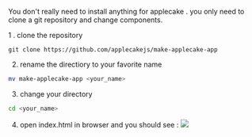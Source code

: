 You don't really need to install anything for applecake . you only need to clone a git repository and change components.

1 . clone the repository
```git
git clone https://github.com/applecakejs/make-applecake-app
```
2. rename the directiory to your favorite name
```bash
mv make-applecake-app <your_name>
```
3. change your directory
```bash
cd <your_name>
```
4. open index.html in browser
and you should see :
<img src="../images/first-view.PNG"></img>
